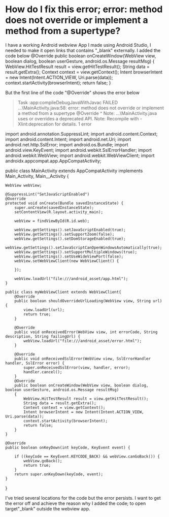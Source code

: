 
# How do I fix this error; error: method does not override or implement a method from a supertype?

I have a working Android webview App I made using Android Studio, I needed to make it open links that contains "_blank" externally.
I added the code below
 @Override
        public boolean onCreateWindow(WebView view, boolean dialog, boolean userGesture, android.os.Message resultMsg)
        {
            WebView.HitTestResult result = view.getHitTestResult();
            String data = result.getExtra();
            Context context = view.getContext();
            Intent browserIntent = new Intent(Intent.ACTION_VIEW, Uri.parse(data));
            context.startActivity(browserIntent);
            return false;
        }

But the first line of the code "@Override" shows the error below
> Task :app:compileDebugJavaWithJavac FAILED
...\MainActivity.java:58: error: method does not override or implement a method from a supertype
        @Override
        ^
Note: ...\MainActivity.java uses or overrides a deprecated API.
Note: Recompile with -Xlint:deprecation for details.
1 error

import android.annotation.SuppressLint;
import android.content.Context;
import android.content.Intent;
import android.net.Uri;
import android.net.http.SslError;
import android.os.Bundle;
import android.view.KeyEvent;
import android.webkit.SslErrorHandler;
import android.webkit.WebView;
import android.webkit.WebViewClient;
import androidx.appcompat.app.AppCompatActivity;


public class MainActivity extends AppCompatActivity implements Main_Activity, Main__Activity {

    WebView webView;

    @SuppressLint("SetJavaScriptEnabled")
    @Override
    protected void onCreate(Bundle savedInstanceState) {
        super.onCreate(savedInstanceState);
        setContentView(R.layout.activity_main);

        webView = findViewById(R.id.web);

        webView.getSettings().setJavaScriptEnabled(true);
        webView.getSettings().setSupportZoom(false);
        webView.getSettings().setDomStorageEnabled(true);
        webView.getSettings().setJavaScriptCanOpenWindowsAutomatically(true);
        webView.getSettings().setSupportMultipleWindows(true);
        webView.getSettings().setUseWideViewPort(false);
        webView.setWebViewClient(new WebViewClient() {

        });

        webView.loadUrl("file:///android_asset/app.html");
    }

    public class myWebViewClient extends WebViewClient{
        @Override
        public boolean shouldOverrideUrlLoading(WebView view, String url) {
            view.loadUrl(url);
            return true;
        }

        @Override
        public void onReceivedError(WebView view, int errorCode, String description, String failingUrl) {
            webView.loadUrl("file:///android_asset/error.html");
        }

        @Override
        public void onReceivedSslError(WebView view, SslErrorHandler handler, SslError error) {
            super.onReceivedSslError(view, handler, error);
            handler.cancel();
        }
        @Override
        public boolean onCreateWindow(WebView view, boolean dialog, boolean userGesture, android.os.Message resultMsg)
        {
            WebView.HitTestResult result = view.getHitTestResult();
            String data = result.getExtra();
            Context context = view.getContext();
            Intent browserIntent = new Intent(Intent.ACTION_VIEW, Uri.parse(data));
            context.startActivity(browserIntent);
            return false;
        }
    }

    @Override
    public boolean onKeyDown(int keyCode, KeyEvent event) {

        if ((keyCode == KeyEvent.KEYCODE_BACK) && webView.canGoBack()) {
            webView.goBack();
            return true;
        }
        return super.onKeyDown(keyCode, event);
    }

}

I've tried several locations for the code but the error persists. I want to get the error off and achieve the reason why I added the code; to open target"_blank" outside the webview app.

        